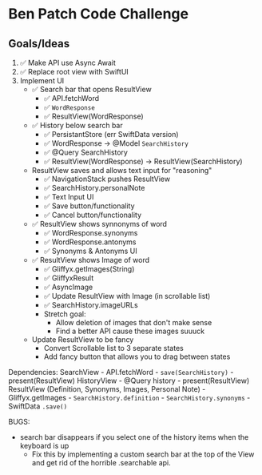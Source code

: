 #  Ben Patch Code Challenge
## Goals/Ideas

1. ✅ Make API use Async Await
2. ✅ Replace root view with SwiftUI
3. Implement UI
    - ✅ Search bar that opens ResultView
        - ✅ API.fetchWord
        - ✅ `WordResponse`
        - ✅ ResultView(WordResponse)
    - ✅ History below search bar
        - ✅ PersistantStore (err SwiftData version)
        - ✅ WordResponse -> @Model `SearchHistory`
        - ✅ @Query SearchHistory
        - ✅ ResultView(WordResponse) -> ResultView(SearchHistory)
    - ResultView saves and allows text input for "reasoning"
        - ✅ NavigationStack pushes ResultView 
        - ✅ SearchHistory.personalNote
        - ✅ Text Input UI
        - ✅ Save button/functionality
        - ✅ Cancel button/functionality
    - ✅ ResultView shows synnonyms of word
        - ✅ WordResponse.synonyms
        - ✅ WordResponse.antonyms
        - ✅ Synonyms & Antonyms UI
    - ✅ ResultView shows Image of word
        - ✅ Gliffyx.getImages(String)
        - ✅ GliffyxResult
        - ✅ AsyncImage
        - ✅ Update ResultView with Image (in scrollable list)
        - ✅ SearchHistory.imageURLs
        - Stretch goal:
            - Allow deletion of images that don't make sense
            - Find a better API cause these images suuuck
    - Update ResultView to be fancy
        - Convert Scrollable list to 3 separate states
        - Add fancy button that allows you to drag between states
    
Dependencies:
SearchView
    - API.fetchWord
    - `save(SearchHistory)`
    - present(ResultView)
HistoryView
    - @Query history
    - present(ResultView)
ResultView (Definition, Synonyms, Images, Personal Note)
    - Gliffyx.getImages
    - `SearchHistory.definition`
    - `SearchHistory.synonyms`
    - SwiftData `.save()`


BUGS:
- search bar disappears if you select one of the history items when the keyboard is up
    - Fix this by implementing a custom search bar at the top of the View and get rid of the horrible .searchable api.

